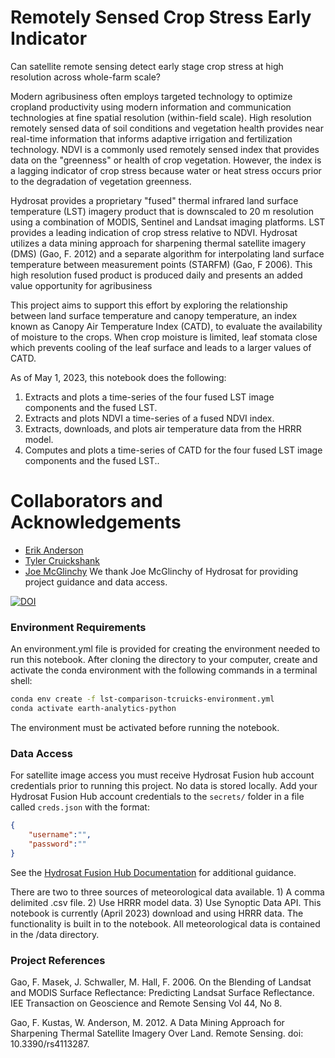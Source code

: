 # Remotely Sensed Crop Stress Early Indicator

Can satellite remote sensing detect early stage crop stress at high resolution across whole-farm scale?

Modern agribusiness often employs targeted technology to optimize cropland productivity using modern information and communication technologies at fine spatial resolution (within-field scale). High resolution remotely sensed data of soil conditions and vegetation health provides near real-time information that informs adaptive irrigation and fertilization technology. NDVI is a commonly used remotely sensed index that provides data on the "greenness" or health of crop vegetation.  However, the index is a lagging indicator of crop stress because water or heat stress occurs prior to the degradation of vegetation greenness.

Hydrosat provides a proprietary "fused" thermal infrared land surface temperature (LST) imagery product that is downscaled to 20 m resolution using a combination of MODIS, Sentinel and Landsat imaging platforms. LST provides a leading indication of crop stress relative to NDVI. Hydrosat utilizes a data mining approach for sharpening thermal satellite imagery (DMS) (Gao, F. 2012) and a separate algorithm for interpolating land surface temperature between measurement points (STARFM) (Gao, F 2006). This high resolution fused product is produced daily and presents an added value opportunity for agribusiness

This project aims to support this effort by exploring the relationship between land surface temperature and canopy temperature, an index known as Canopy Air Temperature Index (CATD), to evaluate the availability of moisture to the crops. When crop moisture is limited, leaf stomata close which prevents cooling of the leaf surface and leads to a larger values of CATD.

As of May 1, 2023, this notebook does the following:
1. Extracts and plots a time-series of the four fused LST image components and the fused LST.
2. Extracts and plots NDVI a time-series of a fused NDVI index.
3. Extracts, downloads, and plots air temperature data from the HRRR model.
4. Computes and plots a time-series of CATD for the four fused LST image components and the fused LST..

# Collaborators and Acknowledgements

- [Erik Anderson](https://github.com/eriktuck)
- [Tyler Cruickshank](https://github.com/tcruicks)
- [Joe McGlinchy](https://github.com/joemcglinchy)
We thank Joe McGlinchy of Hydrosat for providing project guidance and data access.

[![DOI](https://zenodo.org/badge/627146632.svg)](https://zenodo.org/badge/latestdoi/627146632)

### Environment Requirements

An environment.yml file is provided for creating the environment needed to run this notebook.  After cloning the directory to your computer, create and activate the conda environment with the following commands in a terminal shell:

```bash
conda env create -f lst-comparison-tcruicks-environment.yml
conda activate earth-analytics-python
```

The environment must be activated before running the notebook.

### Data Access

For satellite image access you must receive Hydrosat Fusion hub account credentials prior to running this project.  No data is stored locally.  Add your Hydrosat Fusion Hub account credentials to the `secrets/` folder in a file called `creds.json` with the format:

```json
{
    "username":"",
    "password":""
}
```
See the [Hydrosat Fusion Hub Documentation](https://hydrosat.github.io/fusion-hub-docs/intro.html) for additional guidance.

There are two to three sources of meteorological data available.  1) A comma delimited .csv file.  2) Use HRRR model data.  3) Use Synoptic Data API.  This notebook is currently (April 2023) download and using HRRR data.  The functionality is built in to the notebook.  All meteorological data is contained in the /data directory.

### Project References

Gao, F. Masek, J. Schwaller, M. Hall, F. 2006. On the Blending of Landsat and MODIS Surface Reflectance: Predicting Landsat Surface Reflectance. IEE Transaction on Geoscience and Remote Sensing Vol 44, No 8.

Gao, F. Kustas, W. Anderson, M. 2012. A Data Mining Approach for Sharpening Thermal Satellite Imagery Over Land. Remote Sensing. doi: 10.3390/rs4113287.
